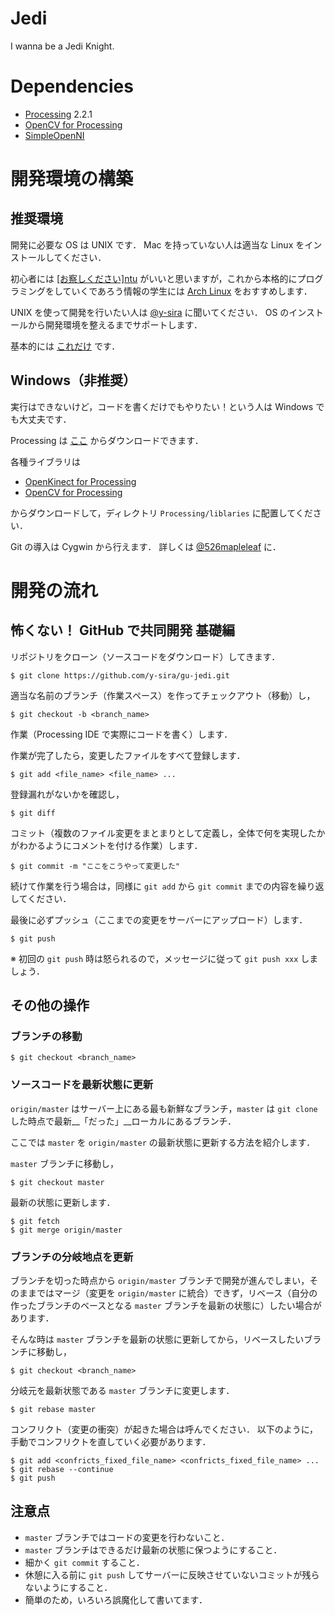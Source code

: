 # Jedi
I wanna be a Jedi Knight.



# Dependencies

- [Processing](https://processing.org/) 2.2.1
- [OpenCV for Processing](https://github.com/atduskgreg/opencv-processing)
- [SimpleOpenNI](https://code.google.com/p/simple-openni/)


# 開発環境の構築
## 推奨環境
開発に必要な OS は UNIX です．
Mac を持っていない人は適当な Linux をインストールしてください．

初心者には [\[お察しください\]ntu](https://www.ubuntulinux.jp/) がいいと思いますが，これから本格的にプログラミングをしていくであろう情報の学生には [Arch Linux](https://www.archlinux.org/) をおすすめします．

UNIX を使って開発を行いたい人は [@y-sira](https://github.com/y-sira) に聞いてください．
OS のインストールから開発環境を整えるまでサポートします．

基本的には [これだけ](http://qiita.com/sira/items/1fca78d1185a4e5997d9) です．


## Windows（非推奨）
実行はできないけど，コードを書くだけでもやりたい！という人は Windows でも大丈夫です．

Processing は [ここ](https://processing.org/) からダウンロードできます．

各種ライブラリは

- [OpenKinect for Processing](https://github.com/shiffman/OpenKinect-for-Processing)
- [OpenCV for Processing](https://github.com/atduskgreg/opencv-processing)

からダウンロードして，ディレクトリ `Processing/liblaries` に配置してください．

Git の導入は Cygwin から行えます．
詳しくは [@526mapleleaf](https://github.com/526mapleleaf) に．



# 開発の流れ
## 怖くない！ GitHub で共同開発 基礎編
リポジトリをクローン（ソースコードをダウンロード）してきます．

```
$ git clone https://github.com/y-sira/gu-jedi.git
```

適当な名前のブランチ（作業スペース）を作ってチェックアウト（移動）し，

```
$ git checkout -b <branch_name>
```

作業（Processing IDE で実際にコードを書く）します．

作業が完了したら，変更したファイルをすべて登録します．

```
$ git add <file_name> <file_name> ...
```

登録漏れがないかを確認し，

```
$ git diff
```

コミット（複数のファイル変更をまとまりとして定義し，全体で何を実現したかがわかるようにコメントを付ける作業）します．

```
$ git commit -m "ここをこうやって変更した"
```

続けて作業を行う場合は，同様に `git add` から `git commit` までの内容を繰り返してください．

最後に必ずプッシュ（ここまでの変更をサーバーにアップロード）します．

```
$ git push
```

※ 初回の `git push` 時は怒られるので，メッセージに従って `git push xxx` しましょう．



## その他の操作
### ブランチの移動

```
$ git checkout <branch_name>
```


### ソースコードを最新状態に更新
`origin/master` はサーバー上にある最も新鮮なブランチ，`master` は `git clone` した時点で最新__「だった」__ローカルにあるブランチ．

ここでは `master` を `origin/master` の最新状態に更新する方法を紹介します．

`master` ブランチに移動し，

```
$ git checkout master
```

最新の状態に更新します．

```
$ git fetch
$ git merge origin/master
```


### ブランチの分岐地点を更新
ブランチを切った時点から `origin/master` ブランチで開発が進んでしまい，そのままではマージ（変更を `origin/master` に統合）できず，リベース（自分の作ったブランチのベースとなる `master` ブランチを最新の状態に）したい場合があります．

そんな時は `master` ブランチを最新の状態に更新してから，リベースしたいブランチに移動し，

```
$ git checkout <branch_name>
```

分岐元を最新状態である `master` ブランチに変更します．

```
$ git rebase master
```

コンフリクト（変更の衝突）が起きた場合は呼んでください．
以下のように，手動でコンフリクトを直していく必要があります．

```
$ git add <confricts_fixed_file_name> <confricts_fixed_file_name> ...
$ git rebase --continue
$ git push
```


## 注意点

- `master` ブランチではコードの変更を行わないこと．
- `master` ブランチはできるだけ最新の状態に保つようにすること．
- 細かく `git commit` すること．
- 休憩に入る前に `git push` してサーバーに反映させていないコミットが残らないようにすること．
- 簡単のため，いろいろ誤魔化して書いてます．
